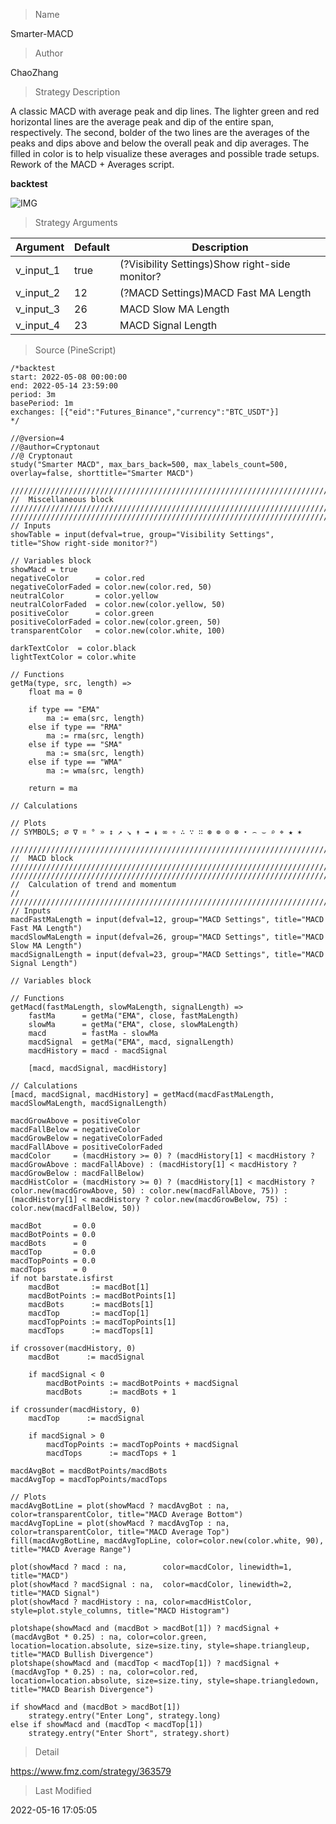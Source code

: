 
> Name

Smarter-MACD

> Author

ChaoZhang

> Strategy Description

A classic MACD with average peak and dip lines. The lighter green and red horizontal lines are the average peak and dip of the entire span, respectively. The second, bolder of the two lines are the averages of the peaks and dips above and below the overall peak and dip averages. The filled in color is to help visualize these averages and possible trade setups. Rework of the MACD + Averages script.

**backtest**

 ![IMG](https://www.fmz.com/upload/asset/911c77b07aedaf0a4d.jpg) 

> Strategy Arguments



|Argument|Default|Description|
|----|----|----|
|v_input_1|true|(?Visibility Settings)Show right-side monitor?|
|v_input_2|12|(?MACD Settings)MACD Fast MA Length|
|v_input_3|26|MACD Slow MA Length|
|v_input_4|23|MACD Signal Length|


> Source (PineScript)

``` pinescript
/*backtest
start: 2022-05-08 00:00:00
end: 2022-05-14 23:59:00
period: 3m
basePeriod: 1m
exchanges: [{"eid":"Futures_Binance","currency":"BTC_USDT"}]
*/

//@version=4
//@author=Cryptonaut
//@ Cryptonaut
study("Smarter MACD", max_bars_back=500, max_labels_count=500, overlay=false, shorttitle="Smarter MACD")

///////////////////////////////////////////////////////////////////////////////////////////////////////
//  Miscellaneous block  //////////////////////////////////////////////////////////////////////////////
///////////////////////////////////////////////////////////////////////////////////////////////////////
// Inputs
showTable = input(defval=true, group="Visibility Settings", title="Show right-side monitor?")

// Variables block
showMacd = true
negativeColor      = color.red
negativeColorFaded = color.new(color.red, 50)
neutralColor       = color.yellow
neutralColorFaded  = color.new(color.yellow, 50)
positiveColor      = color.green
positiveColorFaded = color.new(color.green, 50)
transparentColor   = color.new(color.white, 100)

darkTextColor  = color.black
lightTextColor = color.white

// Functions
getMa(type, src, length) =>
    float ma = 0

    if type == "EMA"
        ma := ema(src, length)
    else if type == "RMA"
        ma := rma(src, length)
    else if type == "SMA"
        ma := sma(src, length)
    else if type == "WMA"
        ma := wma(src, length)
    
    return = ma

// Calculations

// Plots
// SYMBOLS; ∅ ∇ ¤ ° » ↕ ↗ ↘ ↟ ↠ ↡ ∞ ∘ ∴ ∵ ∷ ⊛ ⊚ ⊙ ⊗ ⋆ ⌢ ⌣ ⌕ ⌖ ★ ✶

///////////////////////////////////////////////////////////////////////////////////////////////////////
//  MACD block  ///////////////////////////////////////////////////////////////////////////////////////
///////////////////////////////////////////////////////////////////////////////////////////////////////
//  Calculation of trend and momentum                                                                //
///////////////////////////////////////////////////////////////////////////////////////////////////////
// Inputs
macdFastMaLength = input(defval=12, group="MACD Settings", title="MACD Fast MA Length")
macdSlowMaLength = input(defval=26, group="MACD Settings", title="MACD Slow MA Length")
macdSignalLength = input(defval=23, group="MACD Settings", title="MACD Signal Length")

// Variables block

// Functions
getMacd(fastMaLength, slowMaLength, signalLength) =>
    fastMa      = getMa("EMA", close, fastMaLength)
    slowMa      = getMa("EMA", close, slowMaLength)
    macd        = fastMa - slowMa
    macdSignal  = getMa("EMA", macd, signalLength)
    macdHistory = macd - macdSignal
    
    [macd, macdSignal, macdHistory]

// Calculations
[macd, macdSignal, macdHistory] = getMacd(macdFastMaLength, macdSlowMaLength, macdSignalLength)

macdGrowAbove = positiveColor
macdFallBelow = negativeColor
macdGrowBelow = negativeColorFaded
macdFallAbove = positiveColorFaded
macdColor     = (macdHistory >= 0) ? (macdHistory[1] < macdHistory ? macdGrowAbove : macdFallAbove) : (macdHistory[1] < macdHistory ? macdGrowBelow : macdFallBelow)
macdHistColor = (macdHistory >= 0) ? (macdHistory[1] < macdHistory ? color.new(macdGrowAbove, 50) : color.new(macdFallAbove, 75)) : (macdHistory[1] < macdHistory ? color.new(macdGrowBelow, 75) : color.new(macdFallBelow, 50))

macdBot       = 0.0
macdBotPoints = 0.0
macdBots      = 0
macdTop       = 0.0
macdTopPoints = 0.0
macdTops      = 0
if not barstate.isfirst
    macdBot       := macdBot[1]
    macdBotPoints := macdBotPoints[1]
    macdBots      := macdBots[1]
    macdTop       := macdTop[1]
    macdTopPoints := macdTopPoints[1]
    macdTops      := macdTops[1]

if crossover(macdHistory, 0)
    macdBot      := macdSignal

    if macdSignal < 0
        macdBotPoints := macdBotPoints + macdSignal
        macdBots      := macdBots + 1

if crossunder(macdHistory, 0)
    macdTop      := macdSignal

    if macdSignal > 0
        macdTopPoints := macdTopPoints + macdSignal
        macdTops      := macdTops + 1

macdAvgBot = macdBotPoints/macdBots
macdAvgTop = macdTopPoints/macdTops

// Plots
macdAvgBotLine = plot(showMacd ? macdAvgBot : na, color=transparentColor, title="MACD Average Bottom")
macdAvgTopLine = plot(showMacd ? macdAvgTop : na, color=transparentColor, title="MACD Average Top")
fill(macdAvgBotLine, macdAvgTopLine, color=color.new(color.white, 90), title="MACD Average Range")

plot(showMacd ? macd : na,        color=macdColor, linewidth=1, title="MACD")
plot(showMacd ? macdSignal : na,  color=macdColor, linewidth=2, title="MACD Signal")
plot(showMacd ? macdHistory : na, color=macdHistColor, style=plot.style_columns, title="MACD Histogram")

plotshape(showMacd and (macdBot > macdBot[1]) ? macdSignal + (macdAvgBot * 0.25) : na, color=color.green, location=location.absolute, size=size.tiny, style=shape.triangleup,   title="MACD Bullish Divergence")
plotshape(showMacd and (macdTop < macdTop[1]) ? macdSignal + (macdAvgTop * 0.25) : na, color=color.red,   location=location.absolute, size=size.tiny, style=shape.triangledown, title="MACD Bearish Divergence")

if showMacd and (macdBot > macdBot[1])
    strategy.entry("Enter Long", strategy.long)
else if showMacd and (macdTop < macdTop[1])
    strategy.entry("Enter Short", strategy.short)
```

> Detail

https://www.fmz.com/strategy/363579

> Last Modified

2022-05-16 17:05:05
